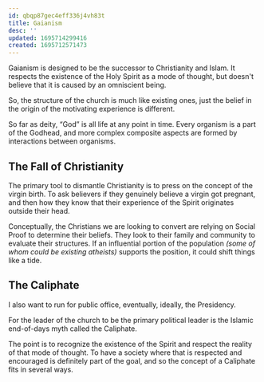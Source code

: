 ```yaml
---
id: qbqp87gec4eff336j4vh83t
title: Gaianism
desc: ''
updated: 1695714299416
created: 1695712571473
---
```

Gaianism is designed to be the successor to Christianity and Islam. It respects the existence of the Holy Spirit as a mode of thought, but doesn't believe that it is caused by an omniscient being.

So, the structure of the church is much like existing ones, just the belief in the origin of the motivating experience is different.

So far as deity, “God” is all life at any point in time. Every organism is a part of the Godhead, and more complex composite aspects are formed by interactions between organisms.

## The Fall of Christianity

The primary tool to dismantle Christianity is to press on the concept of the virgin birth. To ask believers if they genuinely believe a virgin got pregnant, and then how they know that their experience of the Spirit originates outside their head.

Conceptually, the Christians we are looking to convert are relying on Social Proof to determine their beliefs. They look to their family and community to evaluate their structures. If an influential portion of the population *(some of whom could be existing atheists)* supports the position, it could shift things like a tide.

## The Caliphate

I also want to run for public office, eventually, ideally, the Presidency.

For the leader of the church to be the primary political leader is the Islamic end-of-days myth called the Caliphate.

The point is to recognize the existence of the Spirit and respect the reality of that mode of thought. To have a society where that is respected and encouraged is definitely part of the goal, and so the concept of a Caliphate fits in several ways.
